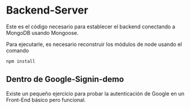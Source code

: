 # Backend-Server

Este es el código necesario para establecer el backend 
conectando a MongoDB usando Mongoose.

Para ejecutarle, es necesario reconstruir los módulos
de node usando el comando

```
npm install
```

## Dentro de Google-Signin-demo
Existe un pequeño ejercicio para probar la
autenticación de Google en un Front-End básico pero
funcional.